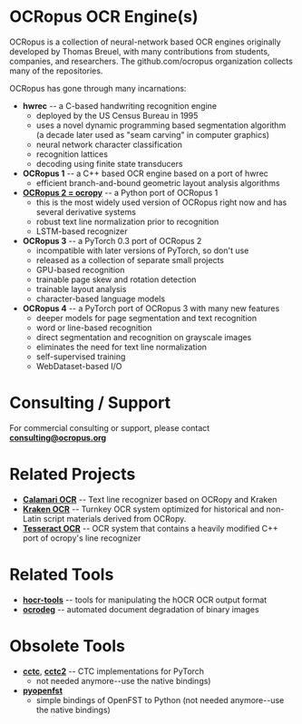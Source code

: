 # OCRopus OCR Engine(s)

OCRopus is a collection of neural-network based OCR engines originally developed by Thomas Breuel, with many contributions from students, companies, and researchers. The github.com/ocropus organization collects many of the repositories.

OCRopus has gone through many incarnations:

- **hwrec** -- a C-based handwriting recognition engine
  - deployed by the US Census Bureau in 1995
  - uses a novel dynamic programming based segmentation algorithm (a decade later used as "seam carving" in computer graphics)
  - neural network character classification
  - recognition lattices
  - decoding using finite state transducers
- **OCRopus 1** -- a C++ based OCR engine based on a port of hwrec
  - efficient branch-and-bound geometric layout analysis algorithms
- **[OCRopus 2 = ocropy](https://github.com/ocropus/ocropy)** -- a Python port of OCRopus 1
  - this is the most widely used version of OCRopus right now and has several derivative systems
  - robust text line normalization prior to recognition
  - LSTM-based recognizer
- **OCRopus 3** -- a PyTorch 0.3 port of OCRopus 2
  - incompatible with later versions of PyTorch, so don't use
  - released as a collection of separate small projects
  - GPU-based recognition
  - trainable page skew and rotation detection
  - trainable layout analysis
  - character-based language models
- **OCRopus 4** -- a PyTorch port of OCRopus 3 with many new features
  - deeper models for page segmentation and text recognition
  - word or line-based recognition
  - direct segmentation and recognition on grayscale images
  - eliminates the need for text line normalization
  - self-supervised training
  - WebDataset-based I/O
 
# Consulting / Support

For commercial consulting or support, please contact **consulting@ocropus.org**
  
# Related Projects

- **[Calamari OCR](http://github.com/Calamari-OCR/calamari)** --  Text line recognizer based on OCRopy and Kraken
- **[Kraken OCR](https://github.com/mittagessen/kraken)** --  Turnkey OCR system optimized for historical and non-Latin script materials derived from OCRopy.
- **[Tesseract OCR](https://github.com/tesseract-ocr)** -- OCR system that contains a heavily modified C++ port of ocropy's line recognizer

# Related Tools

- **[hocr-tools](http://github.com/ocropus/hocr-tools)** -- tools for manipulating the hOCR OCR output format
- **[ocrodeg](http://github.com/ocropus/ocrodeg)** -- automated document degradation of binary images

# Obsolete Tools
  
- **[cctc](https://github.com/ocropus/cctc)**, **[cctc2](https://github.com/ocropus/cctc2)** -- CTC implementations for PyTorch 
  - not needed anymore--use the native bindings)
- **[pyopenfst](https://github.com/ocropus/pyopenfst)**
  - simple bindings of OpenFST to Python (not needed anymore--use the native bindings)
